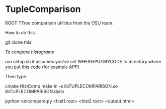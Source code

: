 # TupleComparison
ROOT TTree comparison utilities from the OSU team.

How to do this. 

git clone this

*To compare histograms*

run setup.sh  it assumes you've set WHEREIPUTMYCODE to directory where you put this code (for example APP)

Then type 

 cmake HistComp
 make
 ln -s libTUPLECOMPARISON.so libTUPLECOMPARISON.dylib

 python runcompare.py <hist1.root> <hist2.root> <output.html>